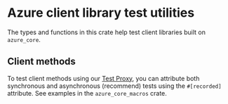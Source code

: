 # Azure client library test utilities

The types and functions in this crate help test client libraries built on `azure_core`.

## Client methods

To test client methods using our [Test Proxy], you can attribute both synchronous and asynchronous (recommend) tests
using the `#[recorded]` attribute. See examples in the `azure_core_macros` crate.

[Test Proxy]: https://github.com/Azure/azure-sdk-tools/blob/main/tools/test-proxy/Azure.Sdk.Tools.TestProxy/README.md
